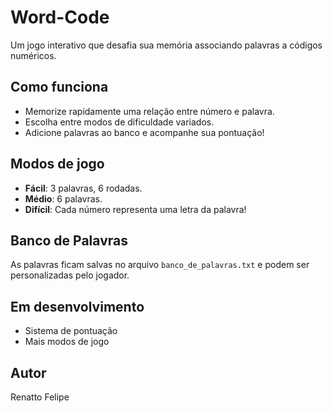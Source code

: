 # Word-Code 

Um jogo interativo que desafia sua memória associando palavras a códigos numéricos.

 ## Como funciona

- Memorize rapidamente uma relação entre número e palavra.
- Escolha entre modos de dificuldade variados.
- Adicione palavras ao banco e acompanhe sua pontuação!

##  Modos de jogo
- **Fácil**: 3 palavras, 6 rodadas.
- **Médio**: 6 palavras.
- **Difícil**: Cada número representa uma letra da palavra!

##  Banco de Palavras
As palavras ficam salvas no arquivo `banco_de_palavras.txt` e podem ser personalizadas pelo jogador.

##  Em desenvolvimento
- Sistema de pontuação
- Mais modos de jogo

##  Autor
Renatto Felipe
